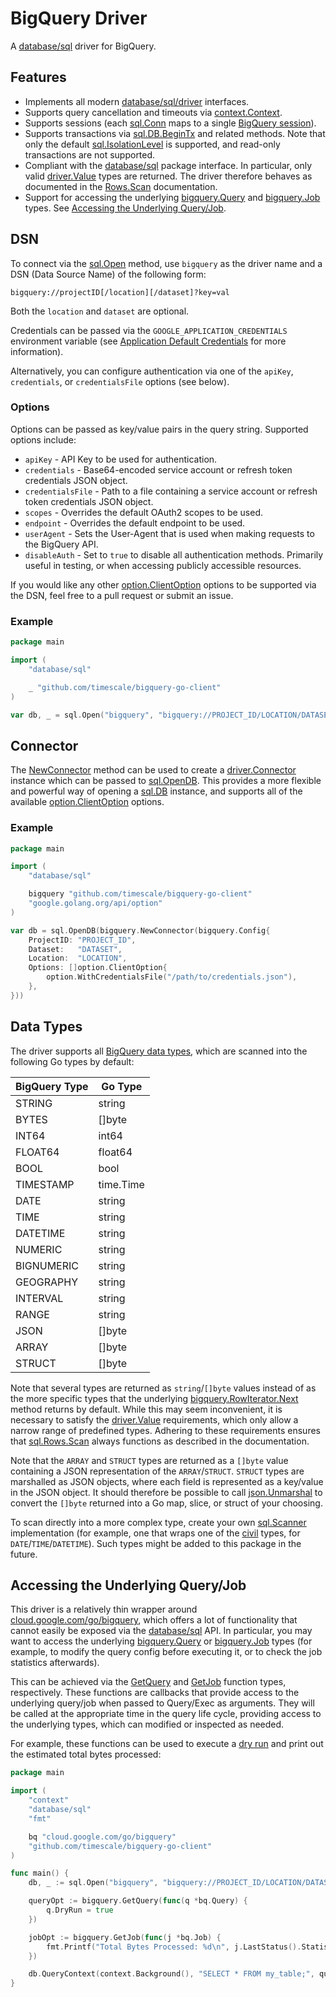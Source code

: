 # BigQuery Driver

A [database/sql](https://pkg.go.dev/database/sql) driver for BigQuery.

## Features

- Implements all modern [database/sql/driver](https://pkg.go.dev/database/sql/driver) interfaces.
- Supports query cancellation and timeouts via [context.Context](https://pkg.go.dev/context).
- Supports sessions (each [sql.Conn](https://pkg.go.dev/database/sql#Conn) maps
  to a single [BigQuery session](https://cloud.google.com/bigquery/docs/sessions-intro)).
- Supports transactions via [sql.DB.BeginTx](https://pkg.go.dev/database/sql#DB.BeginTx)
  and related methods. Note that only the default [sql.IsolationLevel](https://pkg.go.dev/database/sql#IsolationLevel)
  is supported, and read-only transactions are not supported.
- Compliant with the [database/sql](https://pkg.go.dev/database/sql) package
  interface. In particular, only valid [driver.Value](https://pkg.go.dev/database/sql/driver#Value)
  types are returned. The driver therefore behaves as documented in the
  [Rows.Scan](https://pkg.go.dev/database/sql#Rows.Scan) documentation.
- Support for accessing the underlying [bigquery.Query](https://pkg.go.dev/cloud.google.com/go/bigquery#Query)
  and [bigquery.Job](https://pkg.go.dev/cloud.google.com/go/bigquery#Job) types.
  See [Accessing the Underlying Query/Job](#accessing-the-underlying-queryjob).

## DSN

To connect via the [sql.Open](https://pkg.go.dev/database/sql#Open) method, use
`bigquery` as the driver name and a DSN (Data Source Name) of the following form:

```
bigquery://projectID[/location][/dataset]?key=val
```

Both the `location` and `dataset` are optional.

Credentials can be passed via the `GOOGLE_APPLICATION_CREDENTIALS` environment
variable (see [Application Default
Credentials](https://cloud.google.com/docs/authentication/application-default-credentials)
for more information).

Alternatively, you can configure authentication via one of the `apiKey`,
`credentials`, or `credentialsFile` options (see below).

### Options

Options can be passed as key/value pairs in the query string. Supported options
include:

- `apiKey` - API Key to be used for authentication.
- `credentials` - Base64-encoded service account or refresh token credentials
  JSON object.
- `credentialsFile` - Path to a file containing a service account or refresh
  token credentials JSON object.
- `scopes` - Overrides the default OAuth2 scopes to be used.
- `endpoint` - Overrides the default endpoint to be used.
- `userAgent` - Sets the User-Agent that is used when making requests to the
  BigQuery API.
- `disableAuth` - Set to `true` to disable all authentication methods. Primarily
  useful in testing, or when accessing publicly accessible resources.

If you would like any other [option.ClientOption](https://pkg.go.dev/google.golang.org/api/option#ClientOption)
options to be supported via the DSN, feel free to a pull request or submit an
issue.

### Example

```go
package main

import (
	"database/sql"

	_ "github.com/timescale/bigquery-go-client"
)

var db, _ = sql.Open("bigquery", "bigquery://PROJECT_ID/LOCATION/DATASET?credentialsFile=/path/to/credentials.json")
```

## Connector

The [NewConnector](https://pkg.go.dev/github.com/timescale/bigquery-go-client#NewConnector)
method can be used to create a [driver.Connector](https://pkg.go.dev/database/sql/driver#Connector)
instance which can be passed to [sql.OpenDB](https://pkg.go.dev/database/sql#OpenDB).
This provides a more flexible and powerful way of opening a [sql.DB](https://pkg.go.dev/database/sql#DB)
instance, and supports all of the available [option.ClientOption](https://pkg.go.dev/google.golang.org/api/option#ClientOption)
options.

### Example

```go
package main

import (
	"database/sql"

	bigquery "github.com/timescale/bigquery-go-client"
	"google.golang.org/api/option"
)

var db = sql.OpenDB(bigquery.NewConnector(bigquery.Config{
	ProjectID: "PROJECT_ID",
	Dataset:   "DATASET",
	Location:  "LOCATION",
	Options: []option.ClientOption{
		option.WithCredentialsFile("/path/to/credentials.json"),
	},
}))
```

## Data Types

The driver supports all [BigQuery data types](https://cloud.google.com/bigquery/docs/reference/standard-sql/data-types),
which are scanned into the following Go types by default:

| BigQuery Type | Go Type |
| ------------- | ------- |
| STRING | string |
| BYTES | []byte |
| INT64 | int64 |
| FLOAT64 | float64 |
| BOOL | bool |
| TIMESTAMP | time.Time |
| DATE | string |
| TIME | string |
| DATETIME | string |
| NUMERIC | string |
| BIGNUMERIC | string |
| GEOGRAPHY | string |
| INTERVAL | string |
| RANGE | string |
| JSON | []byte |
| ARRAY | []byte |
| STRUCT | []byte |

Note that several types are returned as `string`/`[]byte` values instead of as
the more specific types that the underlying [bigquery.RowIterator.Next](https://pkg.go.dev/cloud.google.com/go/bigquery#RowIterator.Next)
method returns by default. While this may seem inconvenient, it is necessary to
satisfy the [driver.Value](https://pkg.go.dev/database/sql/driver#Value)
requirements, which only allow a narrow range of predefined types. Adhering to
these requirements ensures that [sql.Rows.Scan](https://pkg.go.dev/database/sql#Rows.Scan)
always functions as described in the documentation.

Note that the `ARRAY` and `STRUCT` types are returned as a `[]byte` value
containing a JSON representation of the `ARRAY`/`STRUCT`. `STRUCT` types are
marshalled as JSON objects, where each field is represented as a key/value in
the JSON object. It should therefore be possible to call
[json.Unmarshal](https://pkg.go.dev/encoding/json#Unmarshal) to convert the
`[]byte` returned into a Go map, slice, or struct of your choosing.

To scan directly into a more complex type, create your own
[sql.Scanner](https://pkg.go.dev/database/sql#Scanner) implementation (for
example, one that wraps one of the [civil](https://pkg.go.dev/cloud.google.com/go/civil)
types, for `DATE`/`TIME`/`DATETIME`). Such types might be added to this package in
the future.

## Accessing the Underlying Query/Job

This driver is a relatively thin wrapper around [cloud.google.com/go/bigquery](https://pkg.go.dev/cloud.google.com/go/bigquery),
which offers a lot of functionality that cannot easily be exposed via the
[database/sql](https://pkg.go.dev/database/sql) API. In particular, you may want
to access the underlying [bigquery.Query](https://pkg.go.dev/cloud.google.com/go/bigquery#Query)
or [bigquery.Job](https://pkg.go.dev/cloud.google.com/go/bigquery#Job) types
(for example, to modify the query config before executing it, or to check the
job statistics afterwards).

This can be achieved via the [GetQuery](https://pkg.go.dev/github.com/timescale/bigquery-go-client#GetQuery)
and [GetJob](https://pkg.go.dev/github.com/timescale/bigquery-go-client#GetJob)
function types, respectively. These functions are callbacks that provide access
to the underlying query/job when passed to Query/Exec as arguments. They will
be called at the appropriate time in the query life cycle, providing access to
the underlying types, which can modified or inspected as needed.

For example, these functions can be used to execute a [dry
run](https://cloud.google.com/bigquery/docs/running-queries#dry-run) and print
out the estimated total bytes processed:

```go
package main

import (
	"context"
	"database/sql"
	"fmt"

	bq "cloud.google.com/go/bigquery"
	"github.com/timescale/bigquery-go-client"
)

func main() {
	db, _ := sql.Open("bigquery", "bigquery://PROJECT_ID/LOCATION/DATASET?credentialsFile=/path/to/credentials.json")

	queryOpt := bigquery.GetQuery(func(q *bq.Query) {
		q.DryRun = true
	})

	jobOpt := bigquery.GetJob(func(j *bq.Job) {
		fmt.Printf("Total Bytes Processed: %d\n", j.LastStatus().Statistics.TotalBytesProcessed)
	})

	db.QueryContext(context.Background(), "SELECT * FROM my_table;", queryOpt, jobOpt)
}
```
